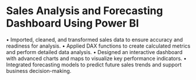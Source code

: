 # Sales Analysis and Forecasting Dashboard Using  Power BI

• Imported, cleaned, and transformed sales data to ensure accuracy and readiness for analysis.
• Applied DAX functions to create calculated metrics and perform detailed data analysis.
• Designed an interactive dashboard with advanced charts and maps to visualize key performance indicators.
• Integrated forecasting models to predict future sales trends and support business decision-making.
